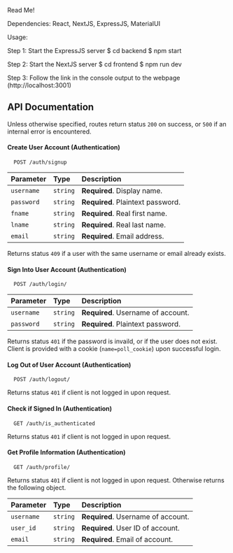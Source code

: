 Read Me!

Dependencies: React, NextJS, ExpressJS, MaterialUI

Usage:

Step 1: Start the ExpressJS server
$ cd backend
$ npm start

Step 2: Start the NextJS server
$ cd frontend
$ npm run dev

Step 3: Follow the link in the console output to the webpage (http://localhost:3001)

## API Documentation

Unless otherwise specified, routes return status `200` on success, or `500` if an internal error is encountered.

#### Create User Account (Authentication)

```http
  POST /auth/signup
```

| Parameter | Type     | Description                |
| :-------- | :------- | :------------------------- |
| `username` | `string` | **Required**. Display name. |
| `password` | `string` | **Required**. Plaintext password. |
| `fname` | `string` | **Required**. Real first name. |
| `lname` | `string` | **Required**. Real last name. |
| `email` | `string` | **Required**. Email address. |

Returns status `409` if a user with the same username or email already exists.

#### Sign Into User Account (Authentication)

```http
  POST /auth/login/
```

| Parameter | Type     | Description                       |
| :-------- | :------- | :-------------------------------- |
| `username`      | `string` | **Required**. Username of account. |
| `password`      | `string` | **Required**. Plaintext password. |

Returns status `401` if the password is invaild, or if the user does not exist. Client is provided with a cookie (`name=poll_cookie`) upon successful login.

#### Log Out of User Account (Authentication)

```http
  POST /auth/logout/
```
Returns status `401` if client is not logged in upon request.

#### Check if Signed In (Authentication)

```http
  GET /auth/is_authenticated
```
Returns status `401` if client is not logged in upon request.

#### Get Profile Information (Authentication)

```http
  GET /auth/profile/
```
Returns status `401` if client is not logged in upon request. Otherwise returns the following object.

| Parameter | Type     | Description                       |
| :-------- | :------- | :-------------------------------- |
| `username`      | `string` | **Required**. Username of account. |
| `user_id`      | `string` | **Required**. User ID of account. |
| `email`      | `string` | **Required**. Email of account. |


